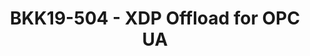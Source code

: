 ---
categories:
- bkk19
description: OPC Unified Architecture (OPC UA) is a machine to machine communication
  protocol for industrial automation. One of the challenging task is to lower network
  latency for request on measurement node (receive part of the network stack). Because
  of measurement value carry timestamp there is no strict latency requirement to tx
  path. This talk is about experimental way to use eXpress Data Path (XDP) sockets
  merged to the latest mainline kernel with zero copy packets to userspace with LWIP
  network stack in application instead of linux kernel network stack.
image:
  featured: 'true'
  path: /assets/images/featured-images/bkk19/BKK19-504.png
session_attendee_num: '16'
session_id: BKK19-504
session_room: Session Room 3 (Lotus 10)
session_slot:
  end_time: '2019-04-05 08:55:00'
  start_time: '2019-04-05 08:30:00'
session_speakers:
- speaker_bio: ''
  speaker_company: Linaro
  speaker_image: /assets/images/speakers/bkk19/maxim-uvarov.jpg
  speaker_location: ''
  speaker_name: Maxim Uvarov
  speaker_position: Sr. Software Engineer
  speaker_username: maximuvarov
session_track: IoT Fog/Gateway/Edge Computing
tag: session
tags:
- Networking
- Open Source Development
title: BKK19-504 - XDP Offload for OPC UA
---
